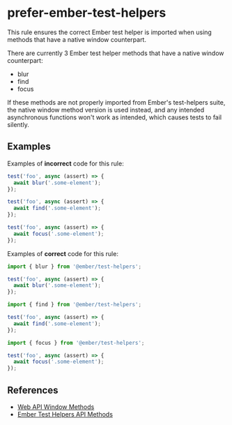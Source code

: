 # prefer-ember-test-helpers

This rule ensures the correct Ember test helper is imported when using methods that have a native window counterpart.

There are currently 3 Ember test helper methods that have a native window counterpart:

* blur
* find
* focus

If these methods are not properly imported from Ember's test-helpers suite, the native window method version is used instead, and any intended asynchronous functions won't work as intended, which causes tests to fail silently.

## Examples

Examples of **incorrect** code for this rule:

```js
test('foo', async (assert) => {
  await blur('.some-element');
});
```

```js
test('foo', async (assert) => {
  await find('.some-element');
});
```

```js
test('foo', async (assert) => {
  await focus('.some-element');
});
```

Examples of **correct** code for this rule:

```js
import { blur } from '@ember/test-helpers';

test('foo', async (assert) => {
  await blur('.some-element');
});
```

```js
import { find } from '@ember/test-helpers';

test('foo', async (assert) => {
  await find('.some-element');
});
```

```js
import { focus } from '@ember/test-helpers';

test('foo', async (assert) => {
  await focus('.some-element');
});
```

## References

* [Web API Window Methods](https://developer.mozilla.org/en-US/docs/Web/API/Window#Methods)
* [Ember Test Helpers API Methods](https://github.com/emberjs/ember-test-helpers/blob/master/API.md)
